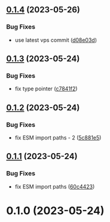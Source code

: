 ## [0.1.4](https://github.com/brillout/vike-react/compare/v0.1.3...v0.1.4) (2023-05-26)


### Bug Fixes

* use latest vps commit ([d08e03d](https://github.com/brillout/vike-react/commit/d08e03dd07e47014fe00a879761c676fad813ef7))



## [0.1.3](https://github.com/brillout/vike-react/compare/v0.1.2...v0.1.3) (2023-05-24)


### Bug Fixes

* fix type pointer ([c7841f2](https://github.com/brillout/vike-react/commit/c7841f2a3385aede9dccdb7aefa338a0274fc7fc))



## [0.1.2](https://github.com/brillout/vike-react/compare/v0.1.1...v0.1.2) (2023-05-24)


### Bug Fixes

* fix ESM import paths - 2 ([5c881e5](https://github.com/brillout/vike-react/commit/5c881e55d7834d00a3af99ad15db488a0b77a2d1))



## [0.1.1](https://github.com/brillout/vike-react/compare/v0.1.0...v0.1.1) (2023-05-24)


### Bug Fixes

* fix ESM import paths ([60c4423](https://github.com/brillout/vike-react/commit/60c44231d3d39c12dd1443b000c9f2466bde7597))



# 0.1.0 (2023-05-24)
